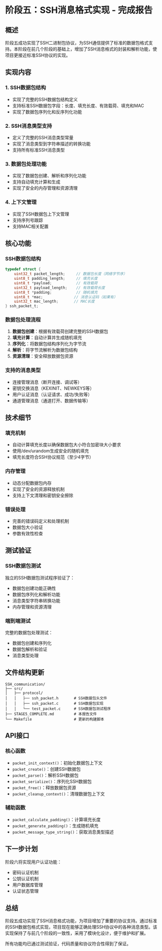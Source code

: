 # 阶段五：SSH消息格式实现 - 完成报告

## 概述

阶段五成功实现了SSH二进制包协议，为SSH通信提供了标准的数据包格式支持。本阶段在前几个阶段的基础上，增加了SSH消息格式的封装和解析功能，使项目更接近标准SSH协议的实现。

## 实现内容

### 1. SSH数据包结构
- 实现了完整的SSH数据包结构定义
- 支持标准SSH数据包字段：长度、填充长度、有效载荷、填充和MAC
- 实现了数据包序列化和反序列化功能

### 2. SSH消息类型支持
- 定义了完整的SSH消息类型常量
- 实现了消息类型到字符串描述的转换功能
- 支持所有标准SSH消息类型

### 3. 数据包处理功能
- 实现了数据包创建、解析和序列化功能
- 支持自动填充计算和生成
- 实现了安全的内存管理和资源清理

### 4. 上下文管理
- 实现了SSH数据包上下文管理
- 支持序列号跟踪
- 支持MAC相关配置

## 核心功能

### SSH数据包结构
```c
typedef struct {
    uint32_t packet_length;     // 数据包长度（网络字节序）
    uint8_t padding_length;     // 填充长度
    uint8_t *payload;           // 有效载荷
    uint32_t payload_length;    // 有效载荷长度
    uint8_t *padding;           // 随机填充
    uint8_t *mac;              // 消息认证码（如果有）
    uint32_t mac_length;       // MAC长度
} ssh_packet_t;
```

### 数据包处理流程
1. **数据包创建**：根据有效载荷创建完整的SSH数据包
2. **填充计算**：自动计算并生成随机填充
3. **序列化**：将数据包结构序列化为字节流
4. **解析**：将字节流解析为数据包结构
5. **资源清理**：安全释放数据包资源

### 支持的消息类型
- 连接管理消息（断开连接、调试等）
- 密钥交换消息（KEXINIT、NEWKEYS等）
- 用户认证消息（认证请求、成功/失败等）
- 通道管理消息（通道打开、数据传输等）

## 技术细节

### 填充机制
- 自动计算填充长度以确保数据包大小符合加密块大小要求
- 使用/dev/urandom生成安全的随机填充
- 填充长度符合SSH协议规范（至少4字节）

### 内存管理
- 动态分配数据包内存
- 实现了安全的资源释放机制
- 支持上下文清理和密钥安全擦除

### 错误处理
- 完善的错误码定义和处理机制
- 数据包大小验证
- 参数有效性检查

## 测试验证

### SSH数据包测试
独立的SSH数据包测试程序验证了：
- 数据包创建功能正确性
- 数据包序列化和解析功能
- 消息类型字符串转换功能
- 内存管理和资源清理

### 端到端测试
完整的数据包处理测试：
- 数据包创建和序列化
- 数据包解析和验证
- 消息类型处理

## 文件结构更新

```
SSH_communication/
├── src/
│   ├── protocol/
│   │   ├── ssh_packet.h       # SSH数据包头文件
│   │   ├── ssh_packet.c       # SSH数据包实现
│   │   └── test_packet.c      # SSH数据包测试程序
├── STAGE5_COMPLETE.md         # 本报告文件
└── Makefile                   # 更新的构建脚本
```

## API接口

### 核心函数
- `packet_init_context()`：初始化数据包上下文
- `packet_create()`：创建SSH数据包
- `packet_parse()`：解析SSH数据包
- `packet_serialize()`：序列化SSH数据包
- `packet_free()`：释放数据包资源
- `packet_cleanup_context()`：清理数据包上下文

### 辅助函数
- `packet_calculate_padding()`：计算填充长度
- `packet_generate_padding()`：生成随机填充
- `packet_message_type_string()`：获取消息类型描述

## 下一步计划

阶段六将实现用户认证功能：
- 密码认证机制
- 公钥认证机制
- 用户数据库管理
- 认证状态管理

## 总结

阶段五成功实现了SSH消息格式功能，为项目增加了重要的协议支持。通过标准的SSH数据包格式实现，项目现在能够正确处理SSH协议中的各种消息类型。该实现保持了与前几个阶段的一致性，采用了模块化设计，便于维护和扩展。

所有功能均已通过测试验证，代码质量和协议符合性得到了保证。